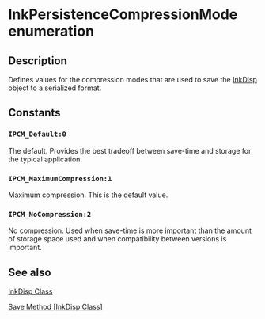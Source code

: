 # InkPersistenceCompressionMode enumeration

## Description

Defines values for the compression modes that are used to save the [InkDisp](https://learn.microsoft.com/windows/desktop/tablet/inkdisp-class) object to a serialized format.

## Constants

### `IPCM_Default:0`

The default. Provides the best tradeoff between save-time and storage for the typical application.

### `IPCM_MaximumCompression:1`

Maximum compression. This is the default value.

### `IPCM_NoCompression:2`

No compression. Used when save-time is more important than the amount of storage space used and when compatibility between versions is important.

## See also

[InkDisp Class](https://learn.microsoft.com/windows/desktop/tablet/inkdisp-class)

[Save Method [InkDisp Class]](https://learn.microsoft.com/windows/desktop/api/msinkaut/nf-msinkaut-iinkdisp-save)